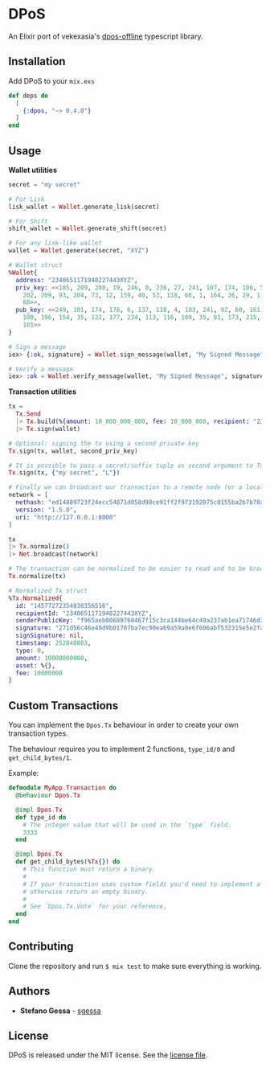 # DPoS

An Elixir port of vekexasia's [dpos-offline](https://www.npmjs.com/package/dpos-offline) typescript library.

## Installation

Add DPoS to your `mix.exs`

```elixir
def deps do
  [
    {:dpos, "~> 0.4.0"}
  ]
end
```

## Usage

**Wallet utilities**

```elixir
secret = "my secret"

# For Lisk
lisk_wallet = Wallet.generate_lisk(secret)

# For Shift
shift_wallet = Wallet.generate_shift(secret)

# For any lisk-like wallet
wallet = Wallet.generate(secret, "XYZ")

# Wallet struct
%Wallet{
  address: "2340651171948227443XYZ",
  priv_key: <<185, 209, 208, 19, 246, 0, 236, 27, 241, 107, 174, 106, 54, 52,
    202, 209, 93, 204, 73, 12, 159, 40, 53, 118, 66, 1, 164, 26, 29, 112, 222,
    68>>,
  pub_key: <<249, 101, 174, 176, 6, 137, 118, 4, 103, 241, 92, 60, 161, 68, 190,
    100, 196, 154, 35, 122, 177, 234, 113, 116, 109, 35, 81, 173, 215, 138, 11,
    101>>
}

# Sign a message
iex> {:ok, signature} = Wallet.sign_message(wallet, "My Signed Message")

# Verify a message
iex> :ok = Wallet.verify_message(wallet, "My Signed Message", signature)
```

**Transaction utilities**

```elixir
tx =
  Tx.Send
  |> Tx.build(%{amount: 10_000_000_000, fee: 10_000_000, recipient: "2340651171948227443XYZ"})
  |> Tx.sign(wallet)

# Optional: signing the tx using a second private key
Tx.sign(tx, wallet, second_priv_key)

# It is possible to pass a secret/suffix tuple as second argument to Tx.sign/3:
Tx.sign(tx, {"my secret", "L"})

# Finally we can broadcast our transaction to a remote node (or a local node)
network = [
  nethash: "ed14889723f24ecc54871d058d98ce91ff2f973192075c0155ba2b7b70ad2511",
  version: "1.5.0",
  uri: "http://127.0.0.1:8000"
]

tx
|> Tx.normalize()
|> Net.broadcast(network)

# The transaction can be normalized to be easier to read and to be broadcasted to a remote node
Tx.normalize(tx)

# Normalized Tx struct
%Tx.Normalized{
  id: "14577272354830356516",
  recipientId: "2340651171948227443XYZ",
  senderPublicKey: "f965aeb00689760467f15c3ca144be64c49a237ab1ea71746d2351add78a0b65",
  signature: "271d56c46e49d9b01707ba7ec90ea69a59a9e6f606abf532315e5e2fa327b465e9d9f4ef6c37d11ca84aec61f8b138881b9afa92ba39123dc6622057ea53f50f",
  signSignature: nil,
  timestamp: 252848803,
  type: 0,
  amount: 10000000000,
  asset: %{},
  fee: 10000000
}
```

## Custom Transactions

You can implement the `Dpos.Tx` behaviour in order to create your own transaction types.

The behaviour requires you to implement 2 functions, `type_id/0` and `get_child_bytes/1`.

Example:

```elixir
defmodule MyApp.Transaction do
  @behaviour Dpos.Tx

  @impl Dpos.Tx
  def type_id do
    # The integer value that will be used in the `type` field.
    3333
  end

  @impl Dpos.Tx
  def get_child_bytes(%Tx{}) do
    # This function must return a binary.
    #
    # If your transaction uses custom fields you'd need to implement a logic to compute these fields,
    # otherwise return an empty binary.
    #
    # See `Dpos.Tx.Vote` for your reference.
  end
end

```

## Contributing

Clone the repository and run `$ mix test` to make sure everything is working.

## Authors

* **Stefano Gessa** - [sgessa](https://github.com/sgessa)

## License

DPoS is released under the MIT license. See the [license file](LICENSE.txt).
